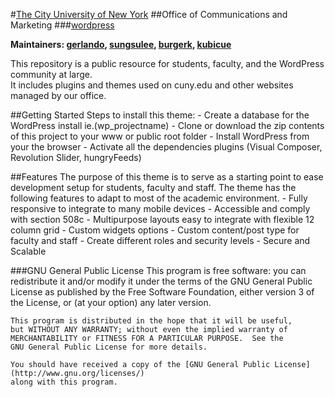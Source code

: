 #[The City University of New York](http://cuny.edu)
##Office of Communications and Marketing
###[wordpress](https://github.com/cuny/wordpress)

**Maintainers: [gerlando](https://github.com/gerlandotermini), [sungsulee](https://github.com/sungsulee), [burgerk](https://github.com/burgerk), [kubicue](https://github.com/kubicue)**


This repository is a public resource for students, faculty, and the WordPress community at large. <br />
It includes plugins and themes used on cuny.edu and other websites managed by our office.

##Getting Started
    Steps to install this theme:
    - Create a database for the WordPress install ie.(wp_projectname)
    - Clone or download the zip contents of this project to your www or public root folder
    - Install WordPress from your the browser
    - Activate all the dependencies plugins (Visual Composer, Revolution Slider, hungryFeeds)

##Features
    The purpose of this theme is to serve as a starting point to ease development setup for students, faculty and staff.
    The theme has the following features to adapt to most of the academic environment.
    - Fully responsive to integrate to many mobile devices
    - Accessible and comply with section 508c
    - Multipurpose layouts easy to integrate with flexible 12 column grid
    - Custom widgets options
    - Custom content/post type for faculty and staff
    - Create different roles and security levels
    - Secure and Scalable     

###GNU General Public License
    This program is free software: you can redistribute it and/or modify
    it under the terms of the GNU General Public License as published by
    the Free Software Foundation, either version 3 of the License, or
    (at your option) any later version.

    This program is distributed in the hope that it will be useful,
    but WITHOUT ANY WARRANTY; without even the implied warranty of
    MERCHANTABILITY or FITNESS FOR A PARTICULAR PURPOSE.  See the
    GNU General Public License for more details.

    You should have received a copy of the [GNU General Public License](http://www.gnu.org/licenses/)
    along with this program.
